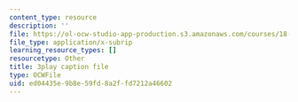 ```yaml
---
content_type: resource
description: ''
file: https://ol-ocw-studio-app-production.s3.amazonaws.com/courses/18-02-multivariable-calculus-fall-2007/ed04435e9b8e59fd8a2ffd7212a46602_o7UCBjGsRTE.vtt
file_type: application/x-subrip
learning_resource_types: []
resourcetype: Other
title: 3play caption file
type: OCWFile
uid: ed04435e-9b8e-59fd-8a2f-fd7212a46602
---
```


